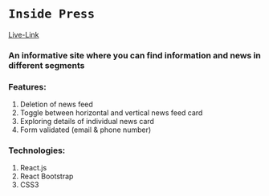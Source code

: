 # `Inside Press`
[Live-Link](https://inside-press.netlify.app/)
### An informative site where you can find information and news in different segments

### Features: 
1. Deletion of news feed
2. Toggle between horizontal and vertical news feed card
3. Exploring details of individual news card
4. Form validated (email & phone number)

### Technologies: 
1. React.js
2. React Bootstrap
3. CSS3